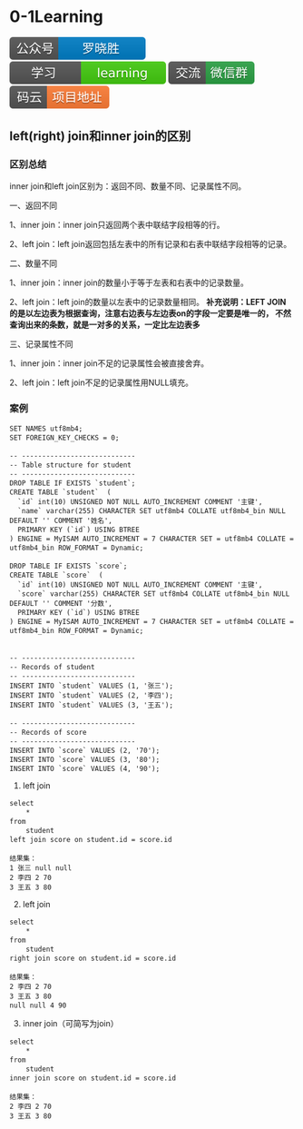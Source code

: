 # 0-1Learning

![alt text](../../static/common/svg/luoxiaosheng.svg "公众号")
![alt text](../../static/common/svg/luoxiaosheng_learning.svg "学习")
![alt text](../../static/common/svg/luoxiaosheng_wechat.svg "微信")
![alt text](../../static/common/svg/luoxiaosheng_gitee.svg "码云")

## left(right) join和inner join的区别

### 区别总结

inner join和left join区别为：返回不同、数量不同、记录属性不同。

一、返回不同

1、inner join：inner join只返回两个表中联结字段相等的行。

2、left join：left join返回包括左表中的所有记录和右表中联结字段相等的记录。

二、数量不同

1、inner join：inner join的数量小于等于左表和右表中的记录数量。

2、left join：left join的数量以左表中的记录数量相同。
**补充说明：LEFT JOIN 的是以左边表为根据查询，注意右边表与左边表on的字段一定要是唯一的，
不然查询出来的条数，就是一对多的关系，一定比左边表多**
    

三、记录属性不同

1、inner join：inner join不足的记录属性会被直接舍弃。

2、left join：left join不足的记录属性用NULL填充。


### 案例
````
SET NAMES utf8mb4;
SET FOREIGN_KEY_CHECKS = 0;

-- ----------------------------
-- Table structure for student
-- ----------------------------
DROP TABLE IF EXISTS `student`;
CREATE TABLE `student`  (
  `id` int(10) UNSIGNED NOT NULL AUTO_INCREMENT COMMENT '主键',
  `name` varchar(255) CHARACTER SET utf8mb4 COLLATE utf8mb4_bin NULL DEFAULT '' COMMENT '姓名',
  PRIMARY KEY (`id`) USING BTREE
) ENGINE = MyISAM AUTO_INCREMENT = 7 CHARACTER SET = utf8mb4 COLLATE = utf8mb4_bin ROW_FORMAT = Dynamic;

DROP TABLE IF EXISTS `score`;
CREATE TABLE `score`  (
  `id` int(10) UNSIGNED NOT NULL AUTO_INCREMENT COMMENT '主键',
  `score` varchar(255) CHARACTER SET utf8mb4 COLLATE utf8mb4_bin NULL DEFAULT '' COMMENT '分数',
  PRIMARY KEY (`id`) USING BTREE
) ENGINE = MyISAM AUTO_INCREMENT = 7 CHARACTER SET = utf8mb4 COLLATE = utf8mb4_bin ROW_FORMAT = Dynamic;


-- ----------------------------
-- Records of student
-- ----------------------------
INSERT INTO `student` VALUES (1, '张三');
INSERT INTO `student` VALUES (2, '李四');
INSERT INTO `student` VALUES (3, '王五');

-- ----------------------------
-- Records of score
-- ----------------------------
INSERT INTO `score` VALUES (2, '70');
INSERT INTO `score` VALUES (3, '80');
INSERT INTO `score` VALUES (4, '90');
````

1. left join
````
select 
    * 
from 
    student
left join score on student.id = score.id

结果集：
1 张三 null null
2 李四 2 70
3 王五 3 80

````

2. left join
````
select 
    * 
from 
    student
right join score on student.id = score.id

结果集：
2 李四 2 70
3 王五 3 80
null null 4 90
````

3. inner join（可简写为join）
````
select 
    * 
from 
    student
inner join score on student.id = score.id

结果集：
2 李四 2 70
3 王五 3 80
````







